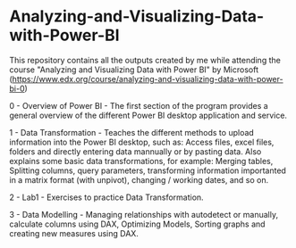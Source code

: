 # Analyzing-and-Visualizing-Data-with-Power-BI
This repository contains all the outputs created by me while attending the course "Analyzing and Visualizing Data with Power BI" 
by Microsoft (https://www.edx.org/course/analyzing-and-visualizing-data-with-power-bi-0)

0 - Overview of Power BI - 
The first section of the program provides a general overview of the different Power BI desktop application and service.

1 - Data Transformation -
Teaches the different methods to upload information into the Power BI desktop, such as: Access files, excel files, folders and directly
entering data mannually or by pasting data.
Also explains some basic data transformations, for example: Merging tables, Splitting columns, query parameters, transforming information
importanted in a matrix format (with unpivot), changing / working dates, and so on.

2 - Lab1 -
Exercises to practice Data Transformation.

3 - Data Modelling -
Managing relationships with autodetect or manually, calculate columns using DAX, Optimizing Models, Sorting graphs and creating new measures using DAX.
